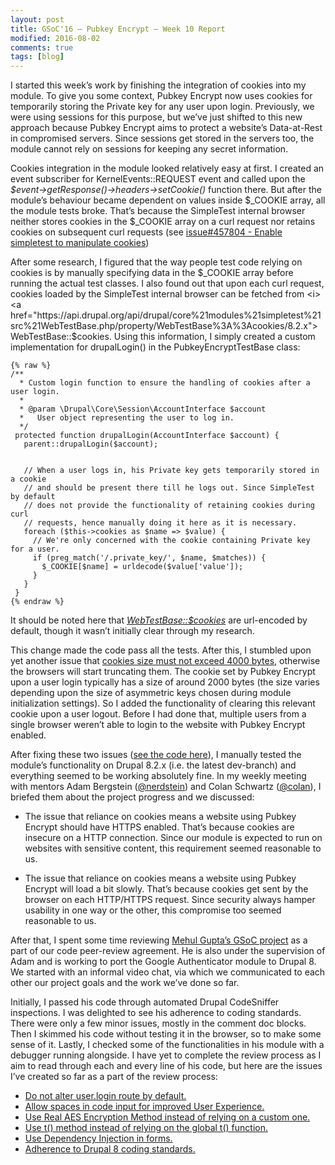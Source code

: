 ```yaml
---
layout: post
title: GSoC'16 – Pubkey Encrypt – Week 10 Report
modified: 2016-08-02
comments: true
tags: [blog]
---
```


I started this week’s work by finishing the integration of cookies into my module. To give you some context, Pubkey Encrypt now uses cookies for temporarily storing the Private key for any user upon login. Previously, we were using sessions for this purpose, but we’ve just shifted to this new approach because Pubkey Encrypt aims to protect a website’s Data-at-Rest in compromised servers. Since sessions get stored in the servers too, the module cannot rely on sessions for keeping any secret information.

Cookies integration in the module looked relatively easy at first. I created an event subscriber for KernelEvents::REQUEST event and called upon the <i>$event->getResponse()->headers->setCookie()</i> function there. But after the module’s behaviour became dependent on values inside $_COOKIE array, all the module tests broke. That’s because the SimpleTest internal browser neither stores cookies in the $_COOKIE array on a curl request nor retains cookies on subsequent curl requests (see <a href="https://www.drupal.org/node/457804">issue#457804 - Enable simpletest to manipulate cookies</a>)

After some research, I figured that the way people test code relying on cookies is by manually specifying data in the $_COOKIE array before running the actual test classes. I also found out that upon each curl request, cookies loaded by the SimpleTest internal browser can be fetched from <i><a href="https://api.drupal.org/api/drupal/core%21modules%21simpletest%21src%21WebTestBase.php/property/WebTestBase%3A%3Acookies/8.2.x">WebTestBase::$cookies</a></i>. Using this information, I simply created a custom implementation for drupalLogin() in the PubkeyEncryptTestBase class:


    {% raw %}
    /**
      * Custom login function to ensure the handling of cookies after a user login.
      *
      * @param \Drupal\Core\Session\AccountInterface $account
      *   User object representing the user to log in.
      */
     protected function drupalLogin(AccountInterface $account) {
       parent::drupalLogin($account);


       // When a user logs in, his Private key gets temporarily stored in a cookie
       // and should be present there till he logs out. Since SimpleTest by default
       // does not provide the functionality of retaining cookies during curl
       // requests, hence manually doing it here as it is necessary.
       foreach ($this->cookies as $name => $value) {
         // We're only concerned with the cookie containing Private key for a user.
         if (preg_match('/.private_key/', $name, $matches)) {
           $_COOKIE[$name] = urldecode($value['value']);
         }
       }
     }
    {% endraw %}


It should be noted here that <i><a href="https://api.drupal.org/api/drupal/core%21modules%21simpletest%21src%21WebTestBase.php/property/WebTestBase%3A%3Acookies/8.2.x">WebTestBase::$cookies</a></i> are url-encoded by default, though it wasn’t initially clear through my research.

This change made the code pass all the tests. After this, I stumbled upon yet another issue that <a href="http://browsercookielimits.squawky.net">cookies size must not exceed 4000 bytes</a>, otherwise the browsers will start truncating them. The cookie set by Pubkey Encrypt upon a user login typically has a size of around 2000 bytes (the size varies depending upon the size of asymmetric keys chosen during module initialization settings). So I added the functionality of clearing this relevant cookie upon a user logout. Before I had done that, multiple users from a single browser weren’t able to login to the website with Pubkey Encrypt enabled.


After fixing these two issues (<a href="https://github.com/talhaparacha/pubkey_encrypt/compare/2618335d6d6f400553af4ed1608241be4e87f08b...69b9f36428980b53908f4d4e720c7cd0c1d2c2cb">see the code here</a>), I manually tested the module’s functionality on Drupal 8.2.x (i.e. the latest dev-branch) and everything seemed to be working absolutely fine. In my weekly meeting with mentors Adam Bergstein (<a href ='https://www.drupal.org/u/nerdstein'>@nerdstein</a>) and Colan Schwartz (<a href='https://www.drupal.org/u/colan'>@colan</a>), I briefed them about the project progress and we discussed:

* The issue that reliance on cookies means a website using Pubkey Encrypt should have HTTPS enabled. That’s because cookies are insecure on a HTTP connection. Since our module is expected to run on websites with sensitive content, this requirement seemed reasonable to us.

* The issue that reliance on cookies means a website using Pubkey Encrypt will load a bit slowly. That’s because cookies get sent by the browser on each HTTP/HTTPS request. Since security always hamper usability in one way or the other, this compromise too seemed reasonable to us.

After that, I spent some time reviewing <a href="https://summerofcode.withgoogle.com/projects/#4630295898750976">Mehul Gupta’s GSoC project</a> as a part of our code peer-review agreement.  He is also under the supervision of Adam and is working to port the Google Authenticator module to Drupal 8.  We started with an informal video chat, via which we communicated to each other our project goals and the work we’ve done so far.

Initially, I passed his code through automated Drupal CodeSniffer inspections. I was delighted to see his adherence to coding standards. There were only a few minor issues, mostly in the comment doc blocks. Then I skimmed his code without testing it in the browser, so to make some sense of it.  Lastly, I checked some of the functionalities in his module with a debugger running alongside. I have yet to complete the review process as I aim to read through each and every line of his code, but here are the issues I’ve created so far as a part of the review process:

* <a href="https://github.com/therealssj/tfa/issues/6">Do not alter user.login route by default.</a>
* <a href="https://github.com/therealssj/ga_login/issues/1">Allow spaces in code input for improved User Experience.</a>
* <a href="https://github.com/therealssj/tfa/issues/2">Use Real AES Encryption Method instead of relying on a custom one.</a>
* <a href="https://github.com/therealssj/tfa/issues/4">Use t() method instead of relying on the global t() function.</a>
* <a href="https://github.com/therealssj/tfa/issues/5">Use Dependency Injection in forms.</a>
* <a href="https://github.com/therealssj/tfa/issues/3">Adherence to Drupal 8 coding standards.</a>
